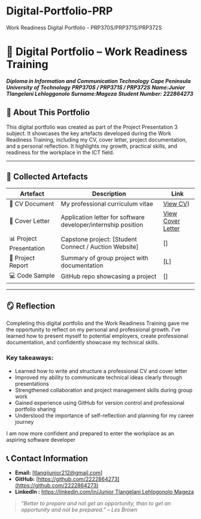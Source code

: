 # Digital-Portfolio-PRP
Work Readiness Digital Portfolio - PRP370S/PRP371S/PRP372S




# 💼 Digital Portfolio – Work Readiness Training 
***Diploma in Information and Communication Technology***
***Cape Peninsula University of Technology***
***PRP370S / PRP371S / PRP372S***
***Name:Junior Tlangelani Lehloggonolo***
***Surname:Mageza***
***Student Number: 222864273*** 




## 📌 About This Portfolio

This digital portfolio was created as part of the Project Presentation 3 subject. 
It showcases the key artefacts developed during the Work Readiness Training, including
my CV, cover letter, project documentation, and a personal reflection. It highlights my 
growth, practical skills, and readiness for the workplace in the ICT field.

---





## 📂 Collected Artefacts

| Artefact | Description | Link |
|---------|-------------|------|
| 📄 CV Document | My professional curriculum vitae | [View CV](https://github.com/2222864273/Digital-Portfolio-PRP/blob/main/Junior%20Mageza%20CV.pdf)) |
| 💌 Cover Letter | Application letter for software developer/internship position | [View Cover Letter](https://github.com/2222864273/Digital-Portfolio-PRP/blob/main/JuniorMageza_CoverLetter.pdf**) |
| 📊 Project Presentation | Capstone project: [Student Connect / Auction Website] | [] |
| 📘 Project Report | Summary of group project with documentation | [L] |
| 💻 Code Sample | GitHub repo showcasing a project | [] |

---



## 🪞 Reflection

Completing this digital portfolio and the Work Readiness Training gave me the opportunity to reflect 
on my personal and professional growth. I’ve learned how to present myself to potential employers, 
create professional documentation, and confidently showcase my technical skills.





### Key takeaways:

- Learned how to write and structure a professional CV and cover letter
- Improved my ability to communicate technical ideas clearly through presentations
- Strengthened collaboration and project management skills during group work
- Gained experience using GitHub for version control and professional portfolio sharing
- Understood the importance of self-reflection and planning for my career journey

I am now more confident and prepared to enter the workplace as an aspiring software developer




## 📞 Contact Information
  
- **Email:** [tlangijunior212@gmail.com]  
- **GitHub:** [https://github.com/2222864273](https://github.com/2222864273)  
- **LinkedIn :** [https://linkedin.com/in/Junior Tlangelani Lehlogonolo Mageza](www.linkedin.com/in/junior-tlangelani-lehlogonolo-mageza-782160263)



> *“Better to prepare and not get an opportunity, than to get an opportunity and not be prepared.” – Les Brown*
